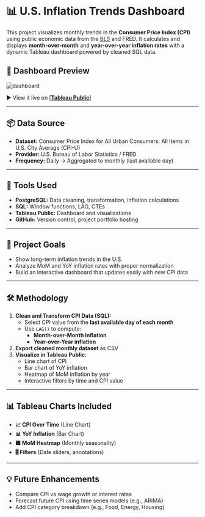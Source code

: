 # 📊 U.S. Inflation Trends Dashboard

This project visualizes monthly trends in the **Consumer Price Index (CPI)** using public economic data from the [BLS](https://www.bls.gov/cpi/) and FRED. It calculates and displays **month-over-month** and **year-over-year inflation rates** with a dynamic Tableau dashboard powered by cleaned SQL data.

## 🚀 Dashboard Preview

![dashboard](![image](https://github.com/user-attachments/assets/5c971fbd-1719-4ca7-9728-a613897791f0))

▶️ View it live on [[**Tableau Public**](https://public.tableau.com/views/U_S_InflationTrendsDashboardConsumerPriceIndexCPIandInflationMetricsMoMYoY/U_S_InflationTrendsConsumerPriceIndexCPIandInflationMetricsMoMYoY?:language=en-US&:sid=&:redirect=auth&:display_count=n&:origin=viz_share_link)]

---

## 📦 Data Source

- **Dataset:** Consumer Price Index for All Urban Consumers: All Items in U.S. City Average (CPI-U)
- **Provider:** U.S. Bureau of Labor Statistics / FRED
- **Frequency:** Daily → Aggregated to monthly (last available day)

---

## 🔧 Tools Used

- **PostgreSQL:** Data cleaning, transformation, inflation calculations
- **SQL:** Window functions, LAG, CTEs
- **Tableau Public:** Dashboard and visualizations
- **GitHub:** Version control, project portfolio hosting

---

## 🧠 Project Goals

- Show long-term inflation trends in the U.S.
- Analyze MoM and YoY inflation rates with proper normalization
- Build an interactive dashboard that updates easily with new CPI data

---

## 🛠️ Methodology

1. **Clean and Transform CPI Data (SQL):**
   - Select CPI value from the **last available day of each month**
   - Use `LAG()` to compute:
     - **Month-over-Month inflation**
     - **Year-over-Year inflation**
2. **Export cleaned monthly dataset** as CSV
3. **Visualize in Tableau Public**:
   - Line chart of CPI
   - Bar chart of YoY inflation
   - Heatmap of MoM inflation by year
   - Interactive filters by time and CPI value

---

## 📊 Tableau Charts Included

- **📈 CPI Over Time** (Line Chart)
- **📊 YoY Inflation** (Bar Chart)
- **🟦 MoM Heatmap** (Monthly seasonality)
- **🎚️ Filters** (Date sliders, annotations)

---

## 💡 Future Enhancements

- Compare CPI vs wage growth or interest rates
- Forecast future CPI using time series models (e.g., ARIMA)
- Add CPI category breakdown (e.g., Food, Energy, Housing)




